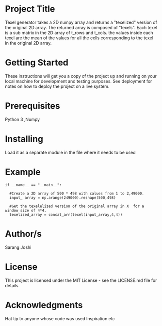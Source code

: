 # Project Title
Texel generator takes a 2D numpy array and returns a "texelized" version of the original 2D array. The returned array is composed of "texels". Each texel is a sub matrix in the 2D array of t_rows and t_cols. the values inside each texel are the mean of the values for all the cells corresponding to the texel in the original 2D array.

# Getting Started
These instructions will get you a copy of the project up and running on your local machine for development and testing purposes. See deployment for notes on how to deploy the project on a live system.

# Prerequisites
Python 3 ,Numpy 

# Installing
Load it as a separate module in the file where it needs to be used

# Example

```
if __name__ == "__main__": 
  
  #Create a 2D array of 500 * 498 with calues from 1 to 2,49000.
  input_ array = np.arange(249000).reshape(500,498)

  #Get the texelelized version of the original array in X  for a window size of 4*4. 
  texelized_array = concat_arr(texel(input_array,4,4))
```

# Author/s
Sarang Joshi

# License
This project is licensed under the MIT License - see the LICENSE.md file for details

# Acknowledgments
Hat tip to anyone whose code was used
Inspiration
etc
